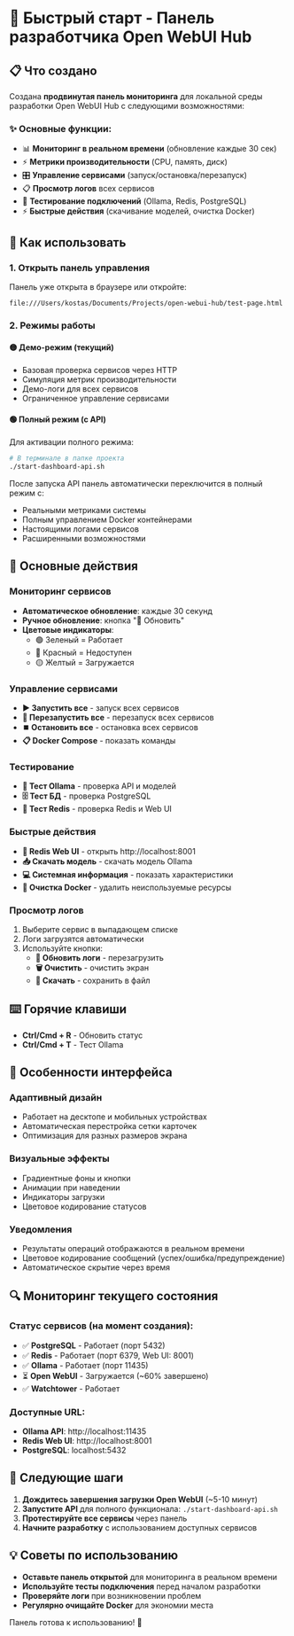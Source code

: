 # 🚀 Быстрый старт - Панель разработчика Open WebUI Hub

## 📋 Что создано

Создана **продвинутая панель мониторинга** для локальной среды разработки Open WebUI Hub с следующими возможностями:

### ✨ Основные функции:
- 📊 **Мониторинг в реальном времени** (обновление каждые 30 сек)
- ⚡ **Метрики производительности** (CPU, память, диск)
- 🎛️ **Управление сервисами** (запуск/остановка/перезапуск)
- 📋 **Просмотр логов** всех сервисов
- 🧪 **Тестирование подключений** (Ollama, Redis, PostgreSQL)
- ⚡ **Быстрые действия** (скачивание моделей, очистка Docker)

## 🎯 Как использовать

### 1. Открыть панель управления
Панель уже открыта в браузере или откройте:
```
file:///Users/kostas/Documents/Projects/open-webui-hub/test-page.html
```

### 2. Режимы работы

#### 🟡 Демо-режим (текущий)
- Базовая проверка сервисов через HTTP
- Симуляция метрик производительности
- Демо-логи для всех сервисов
- Ограниченное управление сервисами

#### 🟢 Полный режим (с API)
Для активации полного режима:
```bash
# В терминале в папке проекта
./start-dashboard-api.sh
```

После запуска API панель автоматически переключится в полный режим с:
- Реальными метриками системы
- Полным управлением Docker контейнерами
- Настоящими логами сервисов
- Расширенными возможностями

## 🔧 Основные действия

### Мониторинг сервисов
- **Автоматическое обновление**: каждые 30 секунд
- **Ручное обновление**: кнопка "🔄 Обновить"
- **Цветовые индикаторы**: 
  - 🟢 Зеленый = Работает
  - 🔴 Красный = Недоступен
  - 🟡 Желтый = Загружается

### Управление сервисами
- **▶️ Запустить все** - запуск всех сервисов
- **🔄 Перезапустить все** - перезапуск всех сервисов
- **⏹️ Остановить все** - остановка всех сервисов
- **📋 Docker Compose** - показать команды

### Тестирование
- **🤖 Тест Ollama** - проверка API и моделей
- **🗄️ Тест БД** - проверка PostgreSQL
- **🔴 Тест Redis** - проверка Redis и Web UI

### Быстрые действия
- **🔴 Redis Web UI** - открыть http://localhost:8001
- **📥 Скачать модель** - скачать модель Ollama
- **💻 Системная информация** - показать характеристики
- **🧹 Очистка Docker** - удалить неиспользуемые ресурсы

### Просмотр логов
1. Выберите сервис в выпадающем списке
2. Логи загрузятся автоматически
3. Используйте кнопки:
   - **🔄 Обновить логи** - перезагрузить
   - **🗑️ Очистить** - очистить экран
   - **💾 Скачать** - сохранить в файл

## ⌨️ Горячие клавиши
- **Ctrl/Cmd + R** - Обновить статус
- **Ctrl/Cmd + T** - Тест Ollama

## 🎨 Особенности интерфейса

### Адаптивный дизайн
- Работает на десктопе и мобильных устройствах
- Автоматическая перестройка сетки карточек
- Оптимизация для разных размеров экрана

### Визуальные эффекты
- Градиентные фоны и кнопки
- Анимации при наведении
- Индикаторы загрузки
- Цветовое кодирование статусов

### Уведомления
- Результаты операций отображаются в реальном времени
- Цветовое кодирование сообщений (успех/ошибка/предупреждение)
- Автоматическое скрытие через время

## 🔍 Мониторинг текущего состояния

### Статус сервисов (на момент создания):
- ✅ **PostgreSQL** - Работает (порт 5432)
- ✅ **Redis** - Работает (порт 6379, Web UI: 8001)
- ✅ **Ollama** - Работает (порт 11435)
- ⏳ **Open WebUI** - Загружается (~60% завершено)
- ✅ **Watchtower** - Работает

### Доступные URL:
- **Ollama API**: http://localhost:11435
- **Redis Web UI**: http://localhost:8001
- **PostgreSQL**: localhost:5432

## 🚀 Следующие шаги

1. **Дождитесь завершения загрузки Open WebUI** (~5-10 минут)
2. **Запустите API** для полного функционала: `./start-dashboard-api.sh`
3. **Протестируйте все сервисы** через панель
4. **Начните разработку** с использованием доступных сервисов

## 💡 Советы по использованию

- **Оставьте панель открытой** для мониторинга в реальном времени
- **Используйте тесты подключения** перед началом разработки
- **Проверяйте логи** при возникновении проблем
- **Регулярно очищайте Docker** для экономии места

Панель готова к использованию! 🎉
